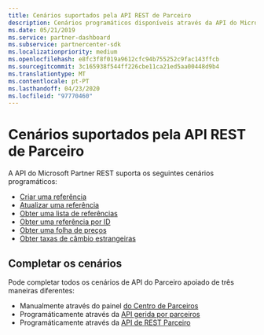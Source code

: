 ```yaml
---
title: Cenários suportados pela API REST de Parceiro
description: Cenários programáticos disponíveis através da API do Microsoft Partner REST.
ms.date: 05/21/2019
ms.service: partner-dashboard
ms.subservice: partnercenter-sdk
ms.localizationpriority: medium
ms.openlocfilehash: e8fc3f8f019a9612cfc94b755252c9fac143ffcb
ms.sourcegitcommit: 3c165938f544ff226cbe11ca21ed5aa00448d9b4
ms.translationtype: MT
ms.contentlocale: pt-PT
ms.lasthandoff: 04/23/2020
ms.locfileid: "97770460"
---
```

# <a name="scenarios-supported-by-the-partner-rest-api"></a>Cenários suportados pela API REST de Parceiro

A API do Microsoft Partner REST suporta os seguintes cenários programáticos:

* [Criar uma referência](create-a-referral.md)
* [Atualizar uma referência](update-a-referral.md)
* [Obter uma lista de referências](get-a-list-of-referrals.md)
* [Obter uma referência por ID](get-a-referral-by-id.md)
* [Obter uma folha de preços](get-a-price-sheet.md)
* [Obter taxas de câmbio estrangeiras](get-foreign-exchange-rates.md)

## <a name="completing-the-scenarios"></a>Completar os cenários

Pode completar todos os cenários de API do Parceiro apoiado de três maneiras diferentes:

* Manualmente através do painel [do Centro de Parceiros](https://go.microsoft.com/fwlink/p/?LinkId=620294)
* Programáticamente através da [API gerida por parceiros](https://docs.microsoft.com/partner-center/develop/partner-center-managed-api)
* Programáticamente através da [API de REST Parceiro](https://docs.microsoft.com/partner-center/develop/partner-center-rest-api-reference)
